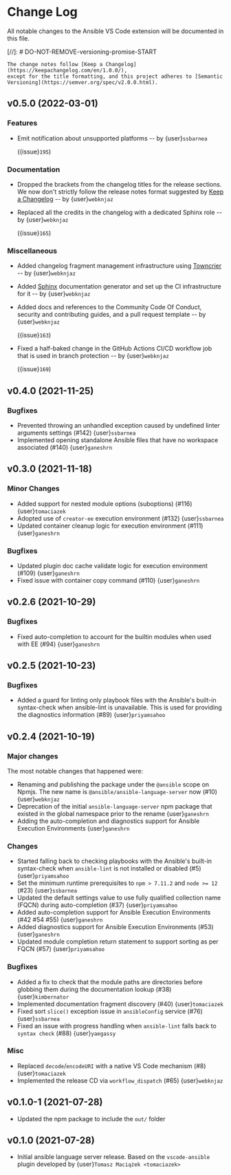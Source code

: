<!-- markdownlint-disable no-duplicate-heading no-multiple-blanks -->

# Change Log

All notable changes to the Ansible VS Code extension will be documented in this
file.

[//]: # DO-NOT-REMOVE-versioning-promise-START

```{note}
The change notes follow [Keep a Changelog](https://keepachangelog.com/en/1.0.0/),
except for the title formatting, and this project adheres to [Semantic
Versioning](https://semver.org/spec/v2.0.0.html).
```

<!--
Do *NOT* manually add changelog entries here!
This changelog is managed by Towncrier and is built at release time.
See https://als.rtfd.io/en/latest/contributing/guidelines#adding-change-notes-with-your-prs
for details. Or read
https://github.com/ansible/ansible-language-server/tree/main/docs/changelog-fragments.d#adding-change-notes-with-your-prs
-->

<!-- towncrier release notes start -->

## v0.5.0 (2022-03-01)

### Features

- Emit notification about unsupported platforms -- by {user}`ssbarnea`

  ({issue}`195`)

### Documentation

- Dropped the brackets from the changelog titles for the release sections. We
  now don't strictly follow the release notes format suggested by [Keep a
  Changelog][keepachangelog] -- by {user}`webknjaz`

  [keepachangelog]: https://keepachangelog.com/en/1.1.0/ '{issue}`164`'

- Replaced all the credits in the changelog with a dedicated Sphinx role -- by
  {user}`webknjaz`

  ({issue}`165`)

### Miscellaneous

- Added changelog fragment management infrastructure using
  [Towncrier][towncrier] -- by {user}`webknjaz`

  [towncrier]:
    https://github.com/twisted/towncrier
    '{issue}`158`, {issue}`198`, {issue}`201`, {issue}`202`,
{issue}`204`, {issue}`208`, {issue}`210`'

- Added [Sphinx][sphinx] documentation generator and set up the CI
  infrastructure for it -- by {user}`webknjaz`

  [sphinx]: https://github.com/twisted/towncrier '{issue}`161`'

- Added docs and references to the Community Code Of Conduct, security and
  contributing guides, and a pull request template -- by {user}`webknjaz`

  ({issue}`163`)

- Fixed a half-baked change in the GitHub Actions CI/CD workflow job that is
  used in branch protection -- by {user}`webknjaz`

  ({issue}`169`)

## v0.4.0 (2021-11-25)

### Bugfixes

- Prevented throwing an unhandled exception caused by undefined linter arguments
  settings (#142) {user}`ssbarnea`
- Implemented opening standalone Ansible files that have no workspace associated
  (#140) {user}`ganeshrn`

## v0.3.0 (2021-11-18)

### Minor Changes

- Added support for nested module options (suboptions) (#116) {user}`tomaciazek`
- Adopted use of `creator-ee` execution environment (#132) {user}`ssbarnea`
- Updated container cleanup logic for execution environment (#111)
  {user}`ganeshrn`

### Bugfixes

- Updated plugin doc cache validate logic for execution environment (#109)
  {user}`ganeshrn`
- Fixed issue with container copy command (#110) {user}`ganeshrn`

## v0.2.6 (2021-10-29)

### Bugfixes

- Fixed auto-completion to account for the builtin modules when used with EE
  (#94) {user}`ganeshrn`

## v0.2.5 (2021-10-23)

### Bugfixes

- Added a guard for linting only playbook files with the Ansible's built-in
  syntax-check when ansible-lint is unavailable. This is used for providing the
  diagnostics information (#89) {user}`priyamsahoo`

## v0.2.4 (2021-10-19)

### Major changes

The most notable changes that happened were:

- Renaming and publishing the package under the `@ansible` scope on Npmjs. The
  new name is `@ansible/ansible-language-server` now (#10) {user}`webknjaz`
- Deprecation of the initial `ansible-language-server` npm package that existed
  in the global namespace prior to the rename {user}`ganeshrn`
- Adding the auto-completion and diagnostics support for Ansible Execution
  Environments {user}`ganeshrn`

### Changes

- Started falling back to checking playbooks with the Ansible's built-in
  syntax-check when `ansible-lint` is not installed or disabled (#5)
  {user}`priyamsahoo`
- Set the minimum runtime prerequisites to `npm > 7.11.2` and `node >= 12` (#23)
  {user}`ssbarnea`
- Updated the default settings value to use fully qualified collection name
  (FQCN) during auto-completion (#37) {user}`priyamsahoo`
- Added auto-completion support for Ansible Execution Environments (#42 #54 #55)
  {user}`ganeshrn`
- Added diagnostics support for Ansible Execution Environments (#53)
  {user}`ganeshrn`
- Updated module completion return statement to support sorting as per FQCN
  (#57) {user}`priyamsahoo`

### Bugfixes

- Added a fix to check that the module paths are directories before globbing
  them during the documentation lookup (#38) {user}`kimbernator`
- Implemented documentation fragment discovery (#40) {user}`tomaciazek`
- Fixed sort `slice()` exception issue in `ansibleConfig` service (#76)
  {user}`ssbarnea`
- Fixed an issue with progress handling when `ansible-lint` falls back to
  `syntax check` (#88) {user}`yaegassy`

### Misc

- Replaced `decode`/`encodeURI` with a native VS Code mechanism (#8)
  {user}`tomaciazek`
- Implemented the release CD via `workflow_dispatch` (#65) {user}`webknjaz`

## v0.1.0-1 (2021-07-28)

- Updated the npm package to include the `out/` folder

## v0.1.0 (2021-07-28)

- Initial ansible language server release. Based on the `vscode-ansible` plugin
  developed by {user}`Tomasz Maciążek <tomaciazek>`
